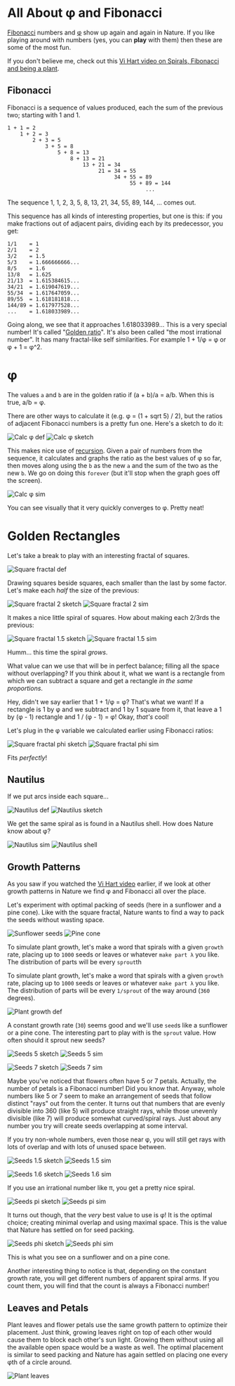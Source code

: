 # All About φ and Fibonacci

[Fibonacci](http://en.wikipedia.org/wiki/Fibonacci_number) numbers and [φ](http://en.wikipedia.org/wiki/Golden_ratio) show up again and again in Nature. If you like playing around with numbers (yes, you can **play** with them) then these are some of the most fun.

If you don't believe me, check out this [Vi Hart video on Spirals, Fibonacci and being a plant](https://www.khanacademy.org/math/recreational-math/vi-hart/spirals-fibonacci/v/doodling-in-math-class-spirals-fibonacci-and-being-a-plant-2-of-3).

## Fibonacci

Fibonacci is a sequence of values produced, each the sum of the previous two; starting with 1 and 1.

    1 + 1 = 2
        1 + 2 = 3
            2 + 3 = 5
                3 + 5 = 8
                    5 + 8 = 13
                        8 + 13 = 21
                            13 + 21 = 34
                                 21 = 34 = 55
                                      34 + 55 = 89
                                           55 + 89 = 144
                                                ...
The sequence 1, 1, 2, 3, 5, 8, 13, 21, 34, 55, 89, 144, ... comes out.

This sequence has all kinds of interesting properties, but one is this: if you make fractions out of adjacent pairs, dividing each by its predecessor, you get:

    1/1    = 1
    2/1    = 2
    3/2    = 1.5
    5/3    = 1.666666666...
    8/5    = 1.6
    13/8   = 1.625
    21/13  = 1.615384615...
    34/21  = 1.619047619...
    55/34  = 1.617647059...
    89/55  = 1.618181818...
    144/89 = 1.617977528...
    ...    = 1.618033989...

Going along, we see that it approaches 1.618033989... This is a very special number! It's called  "[Golden ratio](http://en.wikipedia.org/wiki/Golden_ratio)". It's also been called "the most irrational number". It has many fractal-like self similarities. For example 1 + 1/φ = φ or φ + 1 = φ^2.

# φ

The values `a` and `b` are in the golden ratio if (a + b)/a = a/b. When this is true, a/b = φ.

There are other ways to calculate it (e.g. φ = (1 + sqrt 5) / 2), but the ratios of adjacent Fibonacci numbers is a pretty fun one. Here's a sketch to do it:

![Calc φ def](media/phi_calc_def.png)
![Calc φ sketch](media/calc_phi_sketch.png)

This makes nice use of [recursion](recursion.md). Given a pair of numbers from the sequence, it calculates and graphs the ratio as the best values of φ so far, then moves along using the `b` as the new `a` and the sum of the two as the new `b`. We go on doing this `forever` (but it'll stop when the graph goes off the screen).

![Calc φ sim](media/calc_phi_sim.png)

You can see visually that it very quickly converges to φ. Pretty neat!

# Golden Rectangles

Let's take a break to play with an interesting fractal of squares.

![Square fractal def](media/square_fractal_def.png)

Drawing squares beside squares, each smaller than the last by some factor. Let's make each _half_ the size of the previous:

![Square fractal 2 sketch](media/square_fractal_2_sketch.png)
![Square fractal 2 sim](media/square_fractal_2_sim.png)

It makes a nice little spiral of squares. How about making each 2/3rds the previous:

![Square fractal 1.5 sketch](media/square_fractal_1.5_sketch.png)
![Square fractal 1.5 sim](media/square_fractal_1.5_sim.png)

Humm... this time the spiral _grows_.

What value can we use that will be in perfect balance; filling all the space without overlapping? If you think about it, what we want is a rectangle from which we can subtract a square and get a rectangle _in the same proportions_.

Hey, didn't we say earlier that 1 + 1/φ = φ? That's what we want! If a rectangle is 1 by φ and we subtract and 1 by 1 square from it, that leave a 1 by (φ - 1) rectangle and 1 / (φ - 1) = φ! Okay, _that's_ cool!

Let's plug in the φ variable we calculated earlier using Fibonacci ratios:

![Square fractal phi sketch](media/square_fractal_phi_sketch.png)
![Square fractal phi sim](media/square_fractal_phi_sim.png)

Fits _perfectly_!

## Nautilus

If we put arcs inside each square...

![Nautilus def](media/nautilus_def.png)
![Nautilus sketch](media/nautilus_sketch.png)

We get the same spiral as is found in a Nautilus shell. How does Nature know about φ?

![Nautilus sim](media/nautilus_sim.png)
![Nautilus shell](media/nautilus_shell.jpg)

## Growth Patterns

As you saw if you watched the [Vi Hart video](https://www.khanacademy.org/math/recreational-math/vi-hart/spirals-fibonacci/v/doodling-in-math-class-spirals-fibonacci-and-being-a-plant-2-of-3) earlier, if we look at other growth patterns in Nature we find φ and Fibonacci all over the place.

Let's experiment with optimal packing of seeds (here in a sunflower and a pine cone). Like with the square fractal, Nature wants to find a way to pack the seeds without wasting space.

![Sunflower seeds](media/sunflower.jpg)
![Pine cone](media/pine_cone.jpg)

To simulate plant growth, let's make a word that spirals with a given `growth` rate, placing up to `1000` seeds or leaves or whatever `make part λ` you like. The distribution of parts will be every `sprout`th 

To simulate plant growth, let's make a word that spirals with a given `growth` rate, placing up to `1000` seeds or leaves or whatever `make part λ` you like. The distribution of parts will be every `1/sprout` of the way around (`360` degrees).

![Plant growth def](media/plant_growth_def.png)

A constant growth rate (`30`) seems good and we'll use `seed`s like a sunflower or a pine cone. The interesting part to play with is the `sprout` value. How often should it sprout new seeds?

![Seeds 5 sketch](media/seeds_5_sketch.png)
![Seeds 5 sim](media/seeds_5_sim.png)

![Seeds 7 sketch](media/seeds_7_sketch.png)
![Seeds 7 sim](media/seeds_7_sim.png)

Maybe you've noticed that flowers often have 5 or 7 petals. Actually, the number of petals is a Fibonacci number! Did you know that. Anyway, whole numbers like 5 or 7 seem to make an arrangement of seeds that follow distinct "rays" out from the center. It turns out that numbers that are evenly divisible into 360 (like 5) will produce straight rays, while those unevenly divisible (like 7) will produce somewhat curved/spiral rays. Just about any number you try will create seeds overlapping at some interval.

If you try non-whole numbers, even those near φ, you will still get rays with lots of overlap and with lots of unused space between.

![Seeds 1.5 sketch](media/seeds_1.5_sketch.png)
![Seeds 1.5 sim](media/seeds_1.5_sim.png)

![Seeds 1.6 sketch](media/seeds_1.6_sketch.png)
![Seeds 1.6 sim](media/seeds_1.6_sim.png)

If you use an irrational number like π, you get a pretty nice spiral.

![Seeds pi sketch](media/seeds_pi_sketch.png)
![Seeds pi sim](media/seeds_pi_sim.png)

It turns out though, that the _very_ best value to use is φ! It is the optimal choice; creating minimal overlap and using maximal space. This is the value that Nature has settled on for seed packing.

![Seeds phi sketch](media/seeds_phi_sketch.png)
![Seeds phi sim](media/seeds_phi_sim.png)

This is what you see on a sunflower and on a pine cone.

Another interesting thing to notice is that, depending on the constant growth rate, you will get different numbers of apparent spiral arms. If you count them, you will find that the count is always a Fibonacci number!

## Leaves and Petals

Plant leaves and flower petals use the same growth pattern to optimize their placement. Just think, growing leaves right on top of each other would cause them to block each other's sun light. Growing them without using all the available open space would be a waste as well. The optimal placement is similar to seed packing and Nature has again settled on placing one every φth of a circle around.

![Plant leaves](media/plant_leaves.png)
